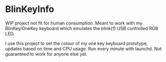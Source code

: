# BlinKeyInfo

WIP project not fit for human consumption. Meant to work with my BlinKey/OneKey keyboard which emulates the blink(1) USB controlled RGB LED.

I use this project to set the colour of my one key keyboard prototype, updates based on time and CPU usage. Run every minute with launchd. Not guaranteed to work for anyone else yet.
